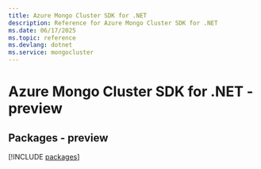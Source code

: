 ```yaml
---
title: Azure Mongo Cluster SDK for .NET
description: Reference for Azure Mongo Cluster SDK for .NET
ms.date: 06/17/2025
ms.topic: reference
ms.devlang: dotnet
ms.service: mongocluster
---
```

# Azure Mongo Cluster SDK for .NET - preview
## Packages - preview
[!INCLUDE [packages](mongo-cluster-index.md)]
